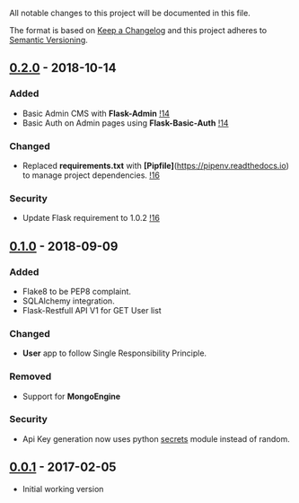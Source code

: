 All notable changes to this project will be documented in this file.

The format is based on [Keep a Changelog](http://keepachangelog.com/en/1.0.0/)
and this project adheres to [Semantic Versioning](http://semver.org/spec/v2.0.0.html).

## [0.2.0](https://github.com/andreffs18/flask-template-project/releases/tag/v0.2.0) - 2018-10-14

### Added
* Basic Admin CMS with **Flask-Admin** [!14](https://github.com/andreffs18/flask-template-project/pull/14)
* Basic Auth on Admin pages using **Flask-Basic-Auth** [!14](https://github.com/andreffs18/flask-template-project/pull/14)

### Changed
* Replaced **requirements.txt** with **[Pipfile]**(https://pipenv.readthedocs.io) to manage project dependencies. [!16](https://github.com/andreffs18/flask-template-project/pull/16)

### Security
* Update Flask requirement to 1.0.2 [!16](https://github.com/andreffs18/flask-template-project/pull/16)

## [0.1.0](https://github.com/andreffs18/flask-template-project/releases/tag/v0.1.0) - 2018-09-09

### Added
* Flake8 to be PEP8 complaint.  
* SQLAlchemy integration.
* Flask-Restfull API V1 for GET User list

### Changed
* **User** app to follow Single Responsibility Principle.

### Removed
* Support for **MongoEngine**

### Security

* Api Key generation now uses python [secrets](https://docs.python.org/3/library/secrets.html) module instead of random.

## [0.0.1](https://github.com/andreffs18/flask-template-project/releases/tag/v0.0.1) - 2017-02-05

* Initial working version


<!--
### Added for new features.
### Changed for changes in existing functionality.
### Deprecated for soon-to-be removed features.
### Removed for now removed features.
### Fixed for any bug fixes.
### Security in case of vulnerabilities.
-->
